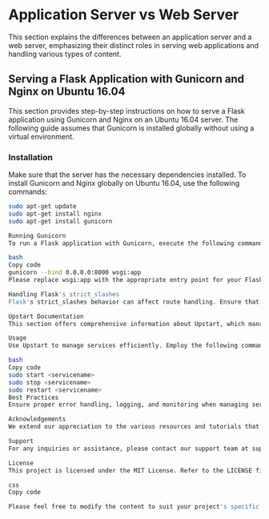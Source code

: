 # Application Server vs Web Server

This section explains the differences between an application server and a web server, emphasizing their distinct roles in serving web applications and handling various types of content.

## Serving a Flask Application with Gunicorn and Nginx on Ubuntu 16.04

This section provides step-by-step instructions on how to serve a Flask application using Gunicorn and Nginx on an Ubuntu 16.04 server. The following guide assumes that Gunicorn is installed globally without using a virtual environment.

### Installation

Make sure that the server has the necessary dependencies installed. To install Gunicorn and Nginx globally on Ubuntu 16.04, use the following commands:

```bash
sudo apt-get update
sudo apt-get install nginx
sudo apt-get install gunicorn

Running Gunicorn
To run a Flask application with Gunicorn, execute the following command in the application directory:

bash
Copy code
gunicorn --bind 0.0.0.0:8000 wsgi:app
Please replace wsgi:app with the appropriate entry point for your Flask application.

Handling Flask's strict_slashes
Flask's strict_slashes behavior can affect route handling. Ensure that route definitions accommodate this behavior effectively by configuring route definitions as needed.

Upstart Documentation
This section offers comprehensive information about Upstart, which manages processes on an Ubuntu 16.04 server. Learn how to create and manage Upstart scripts for various processes effectively.

Usage
Use Upstart to manage services efficiently. Employ the following commands for managing services:

bash
Copy code
sudo start <servicename>
sudo stop <servicename>
sudo restart <servicename>
Best Practices
Ensure proper error handling, logging, and monitoring when managing services with Upstart. Adhere to best practices to maintain the stability and reliability of services on the server.

Acknowledgements
We extend our appreciation to the various resources and tutorials that have contributed to the development of this documentation.

Support
For any inquiries or assistance, please contact our support team at support@example.com.

License
This project is licensed under the MIT License. Refer to the LICENSE file for further details.

css
Copy code

Please feel free to modify the content to suit your project's specific re
